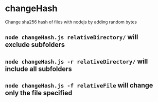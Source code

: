# changeHash
Change sha256 hash of files with nodejs by adding random bytes

`node changeHash.js relativeDirectory/` will exclude subfolders
---
`node changeHash.js -r relativeDirectory/` will include all subfolders
---
`node changeHash.js -f relativeFile` will change only the file specified
---

